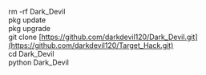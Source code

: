 rm -rf Dark_Devil <br>
pkg update <br>
pkg upgrade <br>
git clone [https://github.com/darkdevil120/Dark_Devil.git](https://github.com/darkdevil120/Target_Hack.git)
<br>
cd Dark_Devil <br>
python Dark_Devil <br>
